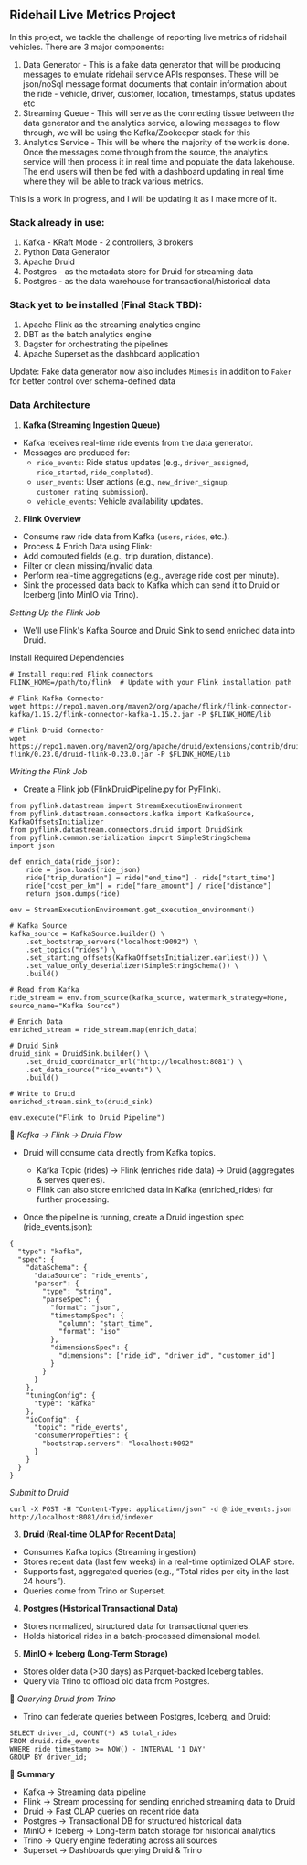 ## Ridehail Live Metrics Project

In this project, we tackle the challenge of reporting live metrics of ridehail vehicles. There are 3 major components:
1. Data Generator - This is a fake data generator that will be producing messages to emulate ridehail service APIs responses. These will be json/noSql message format documents that contain information about the ride - vehicle, driver, customer, location, timestamps, status updates etc
2. Streaming Queue - This will serve as the connecting tissue between the data generator and the analytics service, allowing messages to flow through, we will be using the Kafka/Zookeeper stack for this
3. Analytics Service - This will be where the majority of the work is done. Once the messages come through from the source, the analytics service will then process it in real time and populate the data lakehouse. The end users will then be fed with a dashboard updating in real time where they will be able to track various metrics. 

This is a work in progress, and I will be updating it as I make more of it.


### Stack already in use:
1. Kafka - KRaft Mode - 2 controllers, 3 brokers
2. Python Data Generator
3. Apache Druid
4. Postgres - as the metadata store for Druid for streaming data
5. Postgres - as the data warehouse for transactional/historical data

### Stack yet to be installed (Final Stack TBD):
1. Apache Flink as the streaming analytics engine
2. DBT as the batch analytics engine
3. Dagster for orchestrating the pipelines
4. Apache Superset as the dashboard application

Update: Fake data generator now also includes `Mimesis` in addition to `Faker` for better control over schema-defined data


### Data Architecture

1. **Kafka (Streaming Ingestion Queue)**

* Kafka receives real-time ride events from the data generator.
* Messages are produced for:
    * `ride_events`: Ride status updates (e.g., `driver_assigned`, `ride_started`, `ride_completed`).
    * `user_events`: User actions (e.g., `new_driver_signup`, `customer_rating_submission`).
    * `vehicle_events`: Vehicle availability updates.

2. **Flink Overview** 

* Consume raw ride data from Kafka (`users`, `rides`, etc.).
* Process & Enrich Data using Flink:
* Add computed fields (e.g., trip duration, distance).
* Filter or clean missing/invalid data.
* Perform real-time aggregations (e.g., average ride cost per minute).
* Sink the processed data back to Kafka which can send it to Druid or Icerberg (into MinIO via Trino).

_Setting Up the Flink Job_

* We'll use Flink's Kafka Source and Druid Sink to send enriched data into Druid.

Install Required Dependencies

```
# Install required Flink connectors
FLINK_HOME=/path/to/flink  # Update with your Flink installation path

# Flink Kafka Connector
wget https://repo1.maven.org/maven2/org/apache/flink/flink-connector-kafka/1.15.2/flink-connector-kafka-1.15.2.jar -P $FLINK_HOME/lib

# Flink Druid Connector
wget https://repo1.maven.org/maven2/org/apache/druid/extensions/contrib/druid-flink/0.23.0/druid-flink-0.23.0.jar -P $FLINK_HOME/lib
```

_Writing the Flink Job_

* Create a Flink job (FlinkDruidPipeline.py for PyFlink).

```
from pyflink.datastream import StreamExecutionEnvironment
from pyflink.datastream.connectors.kafka import KafkaSource, KafkaOffsetsInitializer
from pyflink.datastream.connectors.druid import DruidSink
from pyflink.common.serialization import SimpleStringSchema
import json

def enrich_data(ride_json):
    ride = json.loads(ride_json)
    ride["trip_duration"] = ride["end_time"] - ride["start_time"]
    ride["cost_per_km"] = ride["fare_amount"] / ride["distance"]
    return json.dumps(ride)

env = StreamExecutionEnvironment.get_execution_environment()

# Kafka Source
kafka_source = KafkaSource.builder() \
    .set_bootstrap_servers("localhost:9092") \
    .set_topics("rides") \
    .set_starting_offsets(KafkaOffsetsInitializer.earliest()) \
    .set_value_only_deserializer(SimpleStringSchema()) \
    .build()

# Read from Kafka
ride_stream = env.from_source(kafka_source, watermark_strategy=None, source_name="Kafka Source")

# Enrich Data
enriched_stream = ride_stream.map(enrich_data)

# Druid Sink
druid_sink = DruidSink.builder() \
    .set_druid_coordinator_url("http://localhost:8081") \
    .set_data_source("ride_events") \
    .build()

# Write to Druid
enriched_stream.sink_to(druid_sink)

env.execute("Flink to Druid Pipeline")
```

📌 _Kafka → Flink → Druid Flow_

* Druid will consume data directly from Kafka topics.
    * Kafka Topic (rides) → Flink (enriches ride data) → Druid (aggregates & serves queries).
    * Flink can also store enriched data in Kafka (enriched_rides) for further processing.

* Once the pipeline is running, create a Druid ingestion spec (ride_events.json):

```
{
  "type": "kafka",
  "spec": {
    "dataSchema": {
      "dataSource": "ride_events",
      "parser": {
        "type": "string",
        "parseSpec": {
          "format": "json",
          "timestampSpec": {
            "column": "start_time",
            "format": "iso"
          },
          "dimensionsSpec": {
            "dimensions": ["ride_id", "driver_id", "customer_id"]
          }
        }
      }
    },
    "tuningConfig": {
      "type": "kafka"
    },
    "ioConfig": {
      "topic": "ride_events",
      "consumerProperties": {
        "bootstrap.servers": "localhost:9092"
      }
    }
  }
}
```

_Submit to Druid_

```
curl -X POST -H "Content-Type: application/json" -d @ride_events.json http://localhost:8081/druid/indexer
```

3. **Druid (Real-time OLAP for Recent Data)**

* Consumes Kafka topics (Streaming ingestion)
* Stores recent data (last few weeks) in a real-time optimized OLAP store.
* Supports fast, aggregated queries (e.g., “Total rides per city in the last 24 hours”).
* Queries come from Trino or Superset.

4. **Postgres (Historical Transactional Data)**

* Stores normalized, structured data for transactional queries.
* Holds historical rides in a batch-processed dimensional model.

5. **MinIO + Iceberg (Long-Term Storage)**

* Stores older data (>30 days) as Parquet-backed Iceberg tables.
* Query via Trino to offload old data from Postgres.

📌 _Querying Druid from Trino_

* Trino can federate queries between Postgres, Iceberg, and Druid:

```
SELECT driver_id, COUNT(*) AS total_rides
FROM druid.ride_events
WHERE ride_timestamp >= NOW() - INTERVAL '1 DAY'
GROUP BY driver_id;
```

📌 **Summary**
* Kafka -> Streaming data pipeline
* Flink -> Stream processing for sending enriched streaming data to Druid
* Druid	-> Fast OLAP queries on recent ride data
* Postgres -> Transactional DB for structured historical data
* MinIO + Iceberg -> Long-term batch storage for historical analytics
* Trino -> Query engine federating across all sources
* Superset -> Dashboards querying Druid & Trino